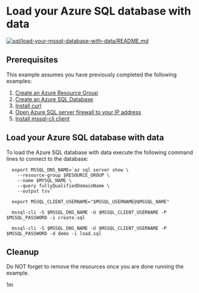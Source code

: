 
# Load your Azure SQL database with data

[![sql/load-your-mssql-database-with-data/README.md](https://github.com/Azure-Samples/java-on-azure-examples/actions/workflows/sql_load-your-mssql-database-with-data_README_md.yml/badge.svg)](https://github.com/Azure-Samples/java-on-azure-examples/actions/workflows/sql_load-your-mssql-database-with-data_README_md.yml)

## Prerequisites

<!-- workflow.run()

  if [[ -z $REGION ]]; then
    export REGION=westus2
  fi

  -->
<!-- workflow.cron(0 22 * * 4) -->
<!-- workflow.include(../open-firewall-to-your-ip/README.md) -->

This example assumes you have previously completed the following examples:

1. [Create an Azure Resource Group](../../group/create/README.md)
1. [Create an Azure SQL Database](../create/README.md)
1. [Install curl](https://curl.haxx.se/download.html)
1. [Open Azure SQL server firewall to your IP address](../open-firewall-to-your-ip/README.md)
1. [Install mssql-cli client](https://docs.microsoft.com/en-us/sql/tools/mssql-cli?view=sql-server-ver15)

## Load your Azure SQL database with data

To load the Azure SQL database with data execute the following command lines to
connect to the database:

<!-- workflow.skip() -->
```shell
  export MSSQL_DNS_NAME=`az sql server show \
    --resource-group $RESOURCE_GROUP \
    --name $MYSQL_NAME \
    --query fullyQualifiedDomainName \
    --output tsv`

  export MSSQL_CLIENT_USERNAME="$MSSQL_USERNAME@$MSSQL_NAME"

  mssql-cli -S $MSSQL_DNS_NAME -U $MSSQL_CLIENT_USERNAME -P $MSSQL_PASSWORD -i create.sql

  mssql-cli -S $MSSQL_DNS_NAME -U $MSSQL_CLIENT_USERNAME -P $MSSQL_PASSWORD -d demo -i load.sql
```

<!-- workflow.run()

  cd sql/load-your-mssql-database-with-data
  sudo update-alternatives --install /usr/bin/python python /usr/bin/python3 1
  python -m pip install --upgrade pip
  sudo pip install mssql-cli
  sudo pip install cli-helpers --upgrade --force
  export MSSQL_DNS_NAME=`az sql server show \
    --resource-group $RESOURCE_GROUP \
    --name $MSSQL_NAME \
    --query fullyQualifiedDomainName \
    --output tsv`
  export MSSQL_CLIENT_USERNAME="$MSSQL_USERNAME@$MSSQL_NAME"
  mssql-cli -S $MSSQL_DNS_NAME -U $MSSQL_CLIENT_USERNAME -P $MSSQL_PASSWORD -i create.sql
  mssql-cli -S $MSSQL_DNS_NAME -U $MSSQL_CLIENT_USERNAME -P $MSSQL_PASSWORD -d demo -i load.sql
  cd ../..

  -->

## Cleanup

Do NOT forget to remove the resources once you are done running the example.

<!-- workflow.directOnly()

  az group delete --name $RESOURCE_GROUP --yes || true

  -->

1m
